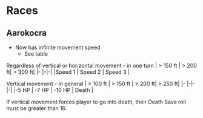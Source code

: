 # Races

## Aarokocra
* Now has infinite movement speed
    * See table


Regardless of vertical or horizontal movement - in one turn
| > 150 ft | > 200 ft| > 300 ft|
|- |-|-|
|Speed 1 | Speed 2 | Speed 3 |

Vertical movement - in general 
| > 100 ft | > 150 ft | > 200 ft| > 250 ft|
|- |-|-|-|
|-5 HP | -7 HP | -10 HP | Death |

If vertical movement forces player to go into death, their Death Save roll must be greater than 16.

